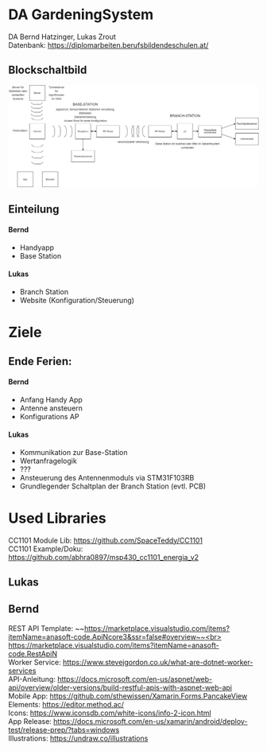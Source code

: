 # DA GardeningSystem
DA Bernd Hatzinger, Lukas Zrout<br>
Datenbank: https://diplomarbeiten.berufsbildendeschulen.at/

## Blockschaltbild
<img src="./Aufgabenstellung/SmartGardeningSystem_V2.png">

## Einteilung
#### Bernd
- Handyapp
- Base Station
#### Lukas
- Branch Station
- Website (Konfiguration/Steuerung)

# Ziele
## Ende Ferien:
#### Bernd
- Anfang Handy App
- Antenne ansteuern
- Konfigurations AP
#### Lukas
- Kommunikation zur Base-Station
- Wertanfragelogik
- ???
- Ansteuerung des Antennenmoduls via STM31F103RB
- Grundlegender Schaltplan der Branch Station (evtl. PCB)

# Used Libraries
CC1101 Module Lib: https://github.com/SpaceTeddy/CC1101<br>
CC1101 Example/Doku: https://github.com/abhra0897/msp430_cc1101_energia_v2<br>
## Lukas

## Bernd
REST API Template: ~~https://marketplace.visualstudio.com/items?itemName=anasoft-code.ApiNcore3&ssr=false#overview~~<br>
                   https://marketplace.visualstudio.com/items?itemName=anasoft-code.RestApiN<br>
Worker Service: https://www.stevejgordon.co.uk/what-are-dotnet-worker-services<br>
API-Anleitung: https://docs.microsoft.com/en-us/aspnet/web-api/overview/older-versions/build-restful-apis-with-aspnet-web-api<br>
Mobile App: https://github.com/sthewissen/Xamarin.Forms.PancakeView<br>
Elements: https://editor.method.ac/<br>
Icons: https://www.iconsdb.com/white-icons/info-2-icon.html<br>
App Release: https://docs.microsoft.com/en-us/xamarin/android/deploy-test/release-prep/?tabs=windows<br>
Illustrations: https://undraw.co/illustrations
